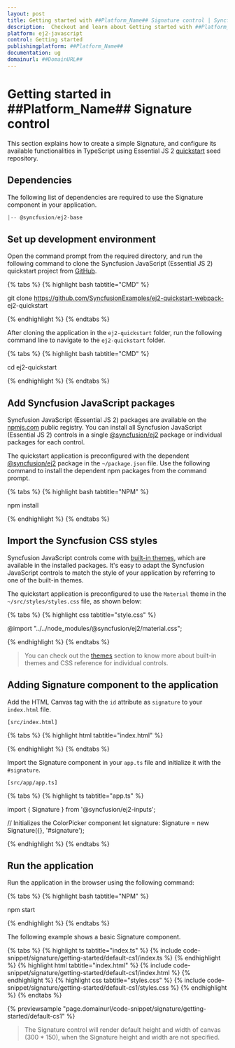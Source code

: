 ```yaml
---
layout: post
title: Getting started with ##Platform_Name## Signature control | Syncfusion
description:  Checkout and learn about Getting started with ##Platform_Name## Signature control of Syncfusion Essential JS 2 and more details.
platform: ej2-javascript
control: Getting started 
publishingplatform: ##Platform_Name##
documentation: ug
domainurl: ##DomainURL##
---
```


# Getting started in ##Platform_Name## Signature control

This section explains how to create a simple Signature, and configure its available functionalities in TypeScript using Essential JS 2 [quickstart](https://github.com/SyncfusionExamples/ej2-quickstart-webpack-) seed repository.

## Dependencies

The following list of dependencies are required to use the Signature component in your application.

```js
|-- @syncfusion/ej2-base
```

## Set up development environment

Open the command prompt from the required directory, and run the following command to clone the Syncfusion JavaScript (Essential JS 2) quickstart project from [GitHub](https://github.com/SyncfusionExamples/ej2-quickstart-webpack-).

{% tabs %}
{% highlight bash tabtitle="CMD" %}

git clone https://github.com/SyncfusionExamples/ej2-quickstart-webpack- ej2-quickstart

{% endhighlight %}
{% endtabs %}

After cloning the application in the `ej2-quickstart` folder, run the following command line to navigate to the `ej2-quickstart` folder.

{% tabs %}
{% highlight bash tabtitle="CMD" %}

cd ej2-quickstart

{% endhighlight %}
{% endtabs %}

## Add Syncfusion JavaScript packages

Syncfusion JavaScript (Essential JS 2) packages are available on the [npmjs.com](https://www.npmjs.com/~syncfusionorg) public registry. You can install all Syncfusion JavaScript (Essential JS 2) controls in a single [@syncfusion/ej2](https://www.npmjs.com/package/@syncfusion/ej2) package or individual packages for each control.

The quickstart application is preconfigured with the dependent [@syncfusion/ej2](https://www.npmjs.com/package/@syncfusion/ej2) package in the `~/package.json` file. Use the following command to install the dependent npm packages from the command prompt.

{% tabs %}
{% highlight bash tabtitle="NPM" %}

npm install

{% endhighlight %}
{% endtabs %}

## Import the Syncfusion CSS styles

Syncfusion JavaScript controls come with [built-in themes](https://ej2.syncfusion.com/documentation/appearance/theme/), which are available in the installed packages. It's easy to adapt the Syncfusion JavaScript controls to match the style of your application by referring to one of the built-in themes.

The quickstart application is preconfigured to use the `Material` theme in the `~/src/styles/styles.css` file, as shown below: 

{% tabs %}
{% highlight css tabtitle="style.css" %}

@import "../../node_modules/@syncfusion/ej2/material.css";

{% endhighlight %}
{% endtabs %}

> You can check out the [themes](https://ej2.syncfusion.com/documentation/appearance/theme/) section to know more about built-in themes and CSS reference for individual controls.

## Adding Signature component to the application

Add the HTML Canvas tag with the `id` attribute as `signature` to your `index.html` file.

`[src/index.html]`

{% tabs %}
{% highlight html tabtitle="index.html" %}

<!DOCTYPE html>
<html lang="en">

<head>
    <title>Essential JS 2 - Signature</title>
    <meta charset="utf-8" />
    <meta name="viewport" content="width=device-width, initial-scale=1.0, user-scalable=no" />
    <meta name="description" content="Essential JS 2 - Signature" />
    <meta name="author" content="Syncfusion" />
</head>

<body>
    <div id="signature-control">
        <canvas id="signature"></canvas>
    </div>
</body>
</html>

{% endhighlight %}
{% endtabs %}

Import the Signature component in your `app.ts` file and initialize it with the `#signature`.

`[src/app/app.ts]`

{% tabs %}
{% highlight ts tabtitle="app.ts" %}

import { Signature } from '@syncfusion/ej2-inputs';

// Initializes the ColorPicker component
let signature: Signature = new Signature({}, '#signature');

{% endhighlight %}
{% endtabs %}

## Run the application

Run the application in the browser using the following command:

{% tabs %}
{% highlight bash tabtitle="NPM" %}

npm start

{% endhighlight %}
{% endtabs %}

The following example shows a basic Signature component.

{% tabs %}
{% highlight ts tabtitle="index.ts" %}
{% include code-snippet/signature/getting-started/default-cs1/index.ts %}
{% endhighlight %}
{% highlight html tabtitle="index.html" %}
{% include code-snippet/signature/getting-started/default-cs1/index.html %}
{% endhighlight %}
{% highlight css tabtitle="styles.css" %}
{% include code-snippet/signature/getting-started/default-cs1/styles.css %}
{% endhighlight %}
{% endtabs %}
          
{% previewsample "page.domainurl/code-snippet/signature/getting-started/default-cs1" %}

> The Signature control will render default height and width of canvas (300 * 150), when the Signature height and width are not specified.
